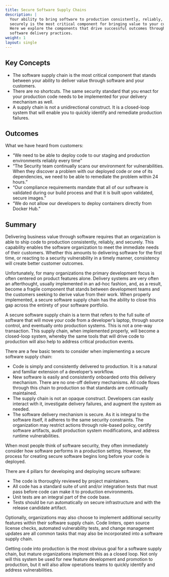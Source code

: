 ```yaml
---
title: Secure Software Supply Chains
description: |
  Your ability to bring software to production consistently, reliably, and
  securely is the most critical component for bringing value to your customers.
  Here we explore the components that drive successful outcomes through mature
  software delivery practices.
weight: 1
layout: single
---
```


## Key Concepts

- The software supply chain is the most critical component that stands between
  your ability to deliver value through software and your customers.
- There are no shortcuts. The same security standard that you enact for your
  production code needs to be implemented for your delivery mechanism as well.
- A supply chain is not a unidirectional construct. It is a closed-loop system
  that will enable you to quickly identify and remediate production failures.

## Outcomes

What we have heard from customers:

- “We need to be able to deploy code to our staging and production environments
  reliably every time”
- “The Security team continually scans our environment for vulnerabilities. When
  they discover a problem with our deployed code or one of its dependencies, we
  need to be able to remediate the problem within 24 hours.”
- “Our compliance requirements mandate that all of our software is validated
  during our build process and that it is built upon validated, secure images.”
- “We do not allow our developers to deploy containers directly from Docker
  Hub.”

## Summary

Delivering business value through software requires that an organization is able
to ship code to production consistently, reliably, and securely. This capability
enables the software organization to meet the immediate needs of their
customers. Whether this amounts to delivering software for the first time, or
reacting to a security vulnerability in a timely manner, consistency will create
better customer outcomes.

Unfortunately, for many organizations the primary development focus is often
centered on product features alone. Delivery systems are very often an
afterthought, usually implemented in an ad-hoc fashion, and, as a result, become
a fragile component that stands between development teams and the customers
seeking to derive value from their work. When properly implemented, a secure
software supply chain has the ability to close this gap across the entirety of
your software portfolio.

A secure software supply chain is a term that refers to the full suite of
software that will move your code from a developer’s laptop, through source
control, and eventually onto production systems. This is not a one-way
transaction. This supply chain, when implemented properly, will become a
closed-loop system, whereby the same tools that will drive code to production
will also help to address critical production events.

There are a few basic tenets to consider when implementing a secure software
supply chain:

- Code is simply and consistently delivered to production. It is a natural and
  familiar extension of a developer’s workflow.
- New software is easily and consistently onboarded onto this delivery
  mechanism. There are no one-off delivery mechanisms. All code flows through
  this chain to production so that standards are continually maintained.
- The supply chain is not an opaque construct. Developers can easily interact
  with it, investigate delivery failures, and augment the system as needed.
- The software delivery mechanism is secure. As it is integral to the software
  itself, it adheres to the same security constraints. The organization may
  restrict actions through role-based policy, certify software artifacts, audit
  production system modifications, and address runtime vulnerabilities.

When most people think of software security, they often immediately consider how
software performs in a production setting. However, the process for creating
secure software begins long before your code is deployed.

There are 4 pillars for developing and deploying secure software:

- The code is thoroughly reviewed by project maintainers.
- All code has a standard suite of unit and/or integration tests that must pass
  before code can make it to production environments.
- Unit tests are an integral part of the code base.
- Tests should be run automatically on secure infrastructure and with the
  release candidate artifact.

Optionally, organizations may also choose to implement additional security
features within their software supply chain. Code linters, open source license
checks, automated vulnerability tests, and change management updates are all
common tasks that may also be incorporated into a software supply chain.

Getting code into production is the most obvious goal for a software supply
chain, but mature organizations implement this as a closed loop. Not only will
this system be used for new feature development and promotion to production, but
it will also allow operations teams to quickly identify and address
vulnerabilities.
